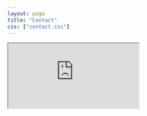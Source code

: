 ```yaml
---
layout: page
title: "Contact"
css: ["contact.css"]
---
```

<div class="col s12">
  <div class="icontain">
    <iframe src="https://profesorjavi.github.io/lm-xml-apuntes_externos/apuntes/40_esquemas_xml">Loading...</iframe>
  </div>
</div>